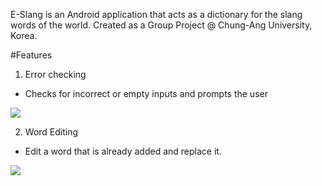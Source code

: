 E-Slang is an Android application that acts as a dictionary for the slang words of the world.
Created as a Group Project @ Chung-Ang University, Korea.

#Features

1. Error checking
- Checks for incorrect or empty inputs and prompts the user

![](errorchecking.gif)


2. Word Editing
- Edit a word that is already added and replace it.

![](wordediting.gif)
